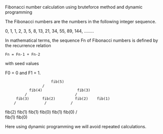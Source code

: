 Fibonacci number calculation using bruteforce method and dynamic programming

The Fibonacci numbers are the numbers in the following integer sequence.

0, 1, 1, 2, 3, 5, 8, 13, 21, 34, 55, 89, 144, ……..

In mathematical terms, the sequence Fn of Fibonacci numbers is defined by the recurrence relation

    Fn = Fn-1 + Fn-2
with seed values

   F0 = 0 and F1 = 1.
   
                         fib(5)   
                     /                  
               fib(4)                fib(3)   
             /                      /     
         fib(3)      fib(2)         fib(2)    fib(1)
        /             /           /      
  fib(2)   fib(1)  fib(1) fib(0) fib(1) fib(0)
  /    
fib(1) fib(0)

   
Here using dynamic programming we will avoid repeated calculations.
